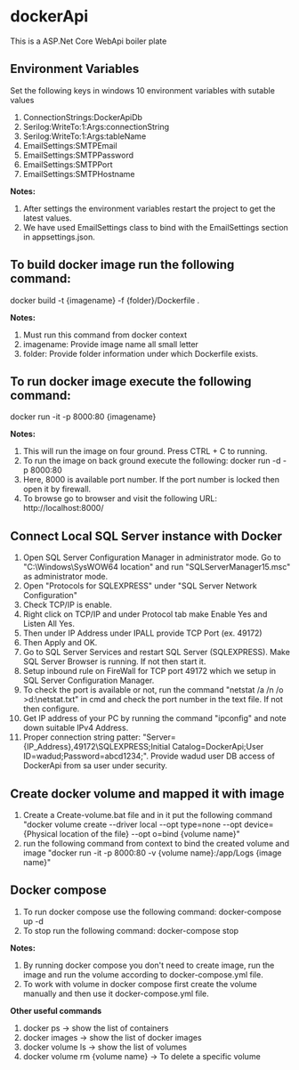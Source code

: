 # dockerApi
This is a ASP.Net Core WebApi boiler plate

## Environment Variables
Set the following keys in windows 10 environment variables with sutable values

1. ConnectionStrings:DockerApiDb
2. Serilog:WriteTo:1:Args:connectionString
3. Serilog:WriteTo:1:Args:tableName
4. EmailSettings:SMTPEmail
5. EmailSettings:SMTPPassword
6. EmailSettings:SMTPPort
7. EmailSettings:SMTPHostname

**Notes:**
1. After settings the environment variables restart the project to get the latest values.
2. We have used EmailSettings class to bind with the EmailSettings section in appsettings.json.

## To build docker image run the following command:
docker build -t {imagename} -f {folder}/Dockerfile .

**Notes:**
1. Must run this command from docker context
2. imagename: Provide image name all small letter
3. folder: Provide folder information under which Dockerfile exists.

## To run docker image execute the following command:
docker run -it -p 8000:80 {imagename}

**Notes:**
1. This will run the image on four ground. Press CTRL + C to running.
2. To run the image on back ground execute the following: docker run -d -p 8000:80 <imagename>
3. Here, 8000 is available port number. If the port number is locked then open it by firewall.
4. To browse go to browser and visit the following URL: http://localhost:8000/

## Connect Local SQL Server instance with Docker
1. Open SQL Server Configuration Manager in administrator mode. Go to "C:\Windows\SysWOW64 location" and run "SQLServerManager15.msc" as administrator mode.
2. Open "Protocols for SQLEXPRESS" under "SQL Server Network Configuration"
3. Check TCP/IP is enable.
4. Right click on TCP/IP and under Protocol tab make Enable Yes and Listen All Yes.
5. Then under IP Address under IPALL provide TCP Port (ex. 49172)
6. Then Apply and OK.
7. Go to SQL Server Services and restart SQL Server (SQLEXPRESS). Make SQL Server Browser is running. If not then start it.
8. Setup inbound rule on FireWall for TCP port 49172 which we setup in SQL Server Configuration Manager.
9. To check the port is available or not, run the command "netstat /a /n /o >d:\netstat.txt" in cmd and check the port number in the text file. If not then configure.
10. Get IP address of your PC by running the command "ipconfig" and note down suitable IPv4 Address.
11. Proper connection string patter: "Server={IP_Address},49172\\SQLEXPRESS;Initial Catalog=DockerApi;User ID=wadud;Password=abcd1234;". Provide wadud user DB access of DockerApi from
    sa user under security.
	
## Create docker volume and mapped it with image
1. Create a Create-volume.bat file and in it put the following command 
   "docker volume create --driver local --opt type=none --opt device={Physical location of the file} --opt o=bind {volume name}"
2. run the following command from context to bind the created volume and image
   "docker run -it -p 8000:80 -v {volume name}:/app/Logs {image name}"
	
## Docker compose
1. To run docker compose use the following command: docker-compose up -d
2. To stop run the following command: docker-compose stop

**Notes:**
1. By running docker compose you don't need to create image, run the image and run the volume according to docker-compose.yml file.
2. To work with volume in docker compose first create the volume manually and then use it docker-compose.yml file.
	
**Other useful commands**
1. docker ps -> show the list of containers
2. docker images -> show the list of docker images
3. docker volume ls -> show the list of volumes
4. docker volume rm {volume name} -> To delete a specific volume
	
	
